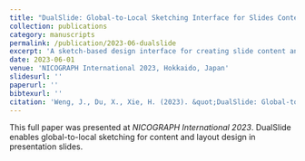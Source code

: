 ```yaml
---
title: "DualSlide: Global-to-Local Sketching Interface for Slides Content and Layout Design"
collection: publications
category: manuscripts
permalink: /publication/2023-06-dualslide
excerpt: 'A sketch-based design interface for creating slide content and layouts from global to local levels.'
date: 2023-06-01
venue: 'NICOGRAPH International 2023, Hokkaido, Japan'
slidesurl: ''
paperurl: ''
bibtexurl: ''
citation: 'Weng, J., Du, X., Xie, H. (2023). &quot;DualSlide: Global-to-Local Sketching Interface for Slides Content and Layout Design.&quot; <i>NICOGRAPH International 2023</i>, Hokkaido.'
---
```

This full paper was presented at <i>NICOGRAPH International 2023</i>. DualSlide enables global-to-local sketching for content and layout design in presentation slides.
